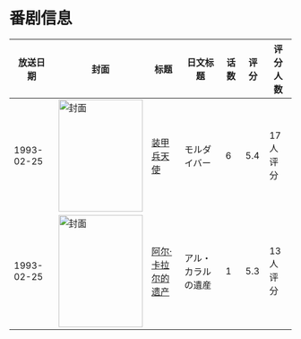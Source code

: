 # 番剧信息

|放送日期|封面|标题|日文标题|话数|评分|评分人数|
|---|---|---|---|---|---|---|
|1993-02-25|<img src="https://lain.bgm.tv/pic/cover/c/ae/33/74792_4eiIM.jpg" alt="封面" style="width:150px;height:200px;object-fit:cover;">|[装甲兵天使](https://bangumi.tv/subject/74792)|モルダイバー|6|5.4|17人评分|
|1993-02-25|<img src="https://lain.bgm.tv/pic/cover/c/7d/bb/79965_5ovv7.jpg" alt="封面" style="width:150px;height:200px;object-fit:cover;">|[阿尔·卡拉尔的遗产](https://bangumi.tv/subject/79965)|アル・カラルの遺産|1|5.3|13人评分|
